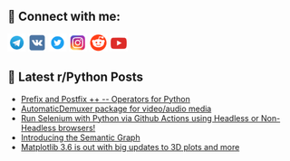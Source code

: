 ## 🔎 Connect with me:
[<img src="https://github.com/bullbesh/bullbesh/blob/main/images/Telegram.png" width="32" height="32" />](https://t.me/bullbesh)
[<img src="https://github.com/bullbesh/bullbesh/blob/main/images/VK.png" width="32" height="32" />](https://vk.com/bullbesh)
[<img src="https://github.com/bullbesh/bullbesh/blob/main/images/Twitter.png" width="32" height="32" />](https://twitter.com/bullbesh1)
[<img src="https://github.com/bullbesh/bullbesh/blob/main/images/Instagram.png" width="32" height="32" />](https://www.instagram.com/bullbesh)
[<img src="https://github.com/bullbesh/bullbesh/blob/main/images/Reddit.png" width="32" height="32" />](https://www.reddit.com/user/bullbesh)
[<img src="https://github.com/bullbesh/bullbesh/blob/main/images/YouTube.png" width="32" height="32" />](https://www.youtube.com/channel/UCtfjRs6uzgq5mfm8S06WTcg)

## 📕 Latest r/Python Posts
<!-- BLOG-POST-LIST:START -->
- [Prefix and Postfix ++ -- Operators for Python](https://www.reddit.com/r/Python/comments/xg56eq/prefix_and_postfix_operators_for_python/)
- [AutomaticDemuxer package for video/audio media](https://www.reddit.com/r/Python/comments/xg34y5/automaticdemuxer_package_for_videoaudio_media/)
- [Run Selenium with Python via Github Actions using Headless or Non-Headless browsers!](https://www.reddit.com/r/Python/comments/xg2apa/run_selenium_with_python_via_github_actions_using/)
- [Introducing the Semantic Graph](https://www.reddit.com/r/Python/comments/xfz8s2/introducing_the_semantic_graph/)
- [Matplotlib 3.6 is out with big updates to 3D plots and more](https://www.reddit.com/r/Python/comments/xfy2gf/matplotlib_36_is_out_with_big_updates_to_3d_plots/)
<!-- BLOG-POST-LIST:END -->
